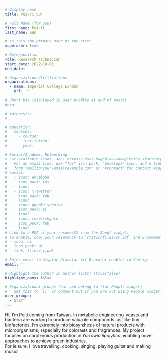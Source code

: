 ```yaml
---
# Display name
title: Pei-Ti Sun

# Full Name (for SEO)
first_name: Pei-Ti
last_name: Sun

# Is this the primary user of the site?
superuser: true

# Role/position
role: Research Technician
start_date: 2022-10-01
end_date: 

# Organizations/Affiliations
organizations:
  - name: Imperial College London
    url: ''

# Short bio (displayed in user profile at end of posts)
#bio: 

# interests:
#   

# education:
#   courses:
#     - course: 
#       institution: 
#       year: 

# Social/Academic Networking
# For available icons, see: https://docs.hugoblox.com/getting-started/page-builder/#icons
#   For an email link, use "fas" icon pack, "envelope" icon, and a link in the
#   form "mailto:your-email@example.com" or "#contact" for contact widget.
# social:
#   - icon: envelope
#     icon_pack: fas
#     link: 
#   - icon: x-twitter
#     icon_pack: fab
#     link: 
#   - icon: google-scholar
#     icon_pack: ai
#     link: 
#   - icon: researchgate
#     icon_pack: fab
#     link: 
# Link to a PDF of your resume/CV from the About widget.
# To enable, copy your resume/CV to `static/files/cv.pdf` and uncomment the lines below.
# - icon: cv
#   icon_pack: ai
#   link: files/cv.pdf

# Enter email to display Gravatar (if Gravatar enabled in Config)
email: ''

# Highlight the author in author lists? (true/false)
highlight_name: false

# Organizational groups that you belong to (for People widget)
#   Set this to `[]` or comment out if you are not using People widget.
user_groups:
  - Staff
---
```


Hi, I’m Peiti coming from Taiwan. In metabolic engineering, yeasts and bacteria are working to produce valuable compounds just like tiny biofactories. I’m extremely into biosynthesis of natural products with microorganisms, especially for colorants and fragrances. My project focuses on carotenoids production in _Yarrowia lipolytica_, enabling novel approaches to achieve green industries.  
For leisure, I love travelling, cooking, singing, playing guitar and making music!
